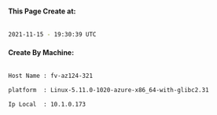 
   
#### This Page Create at:

```bash

2021-11-15 - 19:30:39 UTC

```

#### Create By Machine:

```bash

Host Name : fv-az124-321

platform  : Linux-5.11.0-1020-azure-x86_64-with-glibc2.31

Ip Local  : 10.1.0.173

```

